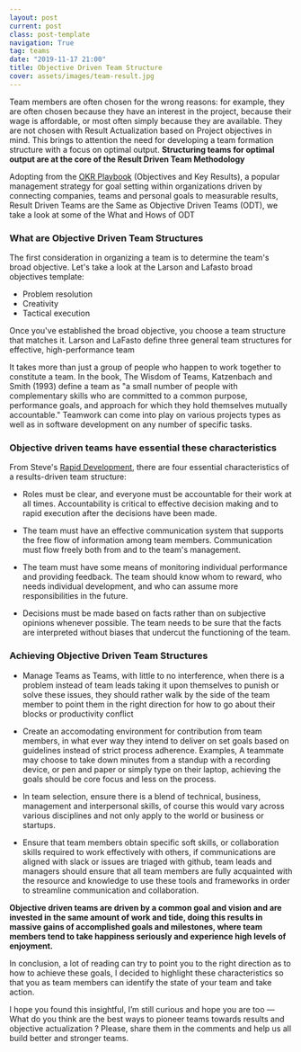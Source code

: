 ```yaml
---
layout: post
current: post
class: post-template
navigation: True
tag: teams
date: "2019-11-17 21:00"
title: Objective Driven Team Structure
cover: assets/images/team-result.jpg
---
```


Team members are often chosen for the wrong reasons: for example, they are often chosen because they have an interest in the project, because their wage is affordable, or most often simply because they are available. They are not chosen with Result Actualization based on Project objectives in mind. This brings to attention the need for developing a team formation structure with a focus on optimal output. **Structuring teams for optimal output are at the core of the Result Driven Team Methodology**

Adopting from the [OKR Playbook](https://weekdone.com/resources/objectives-key-results) (Objectives and Key Results), a popular management strategy for goal setting within organizations driven by connecting companies, teams and personal goals to measurable results, Result Driven Teams are the Same as Objective Driven Teams (ODT), we take a look at some of the What and Hows of ODT

### What are Objective Driven Team Structures

The first consideration in organizing a team is to determine the team's broad objective. Let's take a look at the Larson and Lafasto broad objectives template:

- Problem resolution
- Creativity
- Tactical execution

Once you've established the broad objective, you choose a team structure that matches it. Larson and LaFasto define three general team structures for effective, high-performance team

It takes more than just a group of people who happen to work together to constitute a team. In the book, The Wisdom of Teams, Katzenbach and Smith (1993) define a team as "a small number of people with complementary skills who are committed to a common purpose, performance goals, and approach for which they hold themselves mutually accountable." Teamwork can come into play on various projects types as well as in software development on any number of specific tasks.

### Objective driven teams have essential these characteristics

From Steve's [Rapid Development](https://www.amazon.com/Rapid-Development-Taming-Software-Schedules/dp/1556159005), there are four essential characteristics of a results-driven team structure:

- Roles must be clear, and everyone must be accountable for their work at all times. Accountability is critical to effective decision making and to rapid execution after the decisions have been made.

- The team must have an effective communication system that supports the free flow of information among team members. Communication must flow freely both from and to the team's management.

- The team must have some means of monitoring individual performance and providing feedback. The team should know whom to reward, who needs individual development, and who can assume more responsibilities in the future.
  
- Decisions must be made based on facts rather than on subjective opinions whenever possible. The team needs to be sure that the facts are interpreted without biases that undercut the functioning of the team.

### Achieving Objective Driven Team Structures

- Manage Teams as Teams, with little to no interference, when there is a problem instead of team leads taking it upon themselves to punish or solve these issues, they should rather walk by the side of the team member to point them in the right direction for how to go about their blocks or productivity conflict

- Create an accomodating environment for contribution from team members, in what ever way they intend to deliver on set goals based on guidelines instead of strict process adherence. Examples, A teammate may choose to take down minutes from a standup with a recording device, or pen and paper or simply type on their laptop, achieving the goals should be core focus and less on the process.
  
- In team selection, ensure there is a blend of technical, business, management and interpersonal skills, of course this would vary across various disciplines and not only apply to the world or business or startups.

- Ensure that team members obtain specific soft skills, or collaboration skills required to work effectively with others, if communications are aligned with slack or issues are triaged with github, team leads and managers should ensure that all team members are fully acquainted with the resource and knowledge to use these tools and frameworks in order to streamline communication and collaboration.

**Objective driven teams are driven by a common goal and vision and are invested in the same amount of work and tide, doing this results in massive gains of accomplished goals and milestones, where team members tend to take happiness seriously and experience high levels of enjoyment.**

In conclusion, a lot of reading can try to point you to the right direction as to how to achieve these goals, I decided to highlight these characteristics so that you as team members can identify the state of your team and take action.

I hope you found this insightful, I’m still curious and hope you are too — What do you think are the best ways to pioneer teams towards results and objective actualization ? Please, share them in the comments and help us all build better and stronger teams.